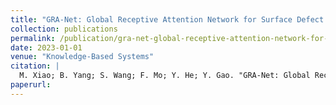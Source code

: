 ```yaml
---
title: "GRA-Net: Global Receptive Attention Network for Surface Defect Detection"
collection: publications
permalink: /publication/gra-net-global-receptive-attention-network-for-surface-defect-detection
date: 2023-01-01
venue: "Knowledge-Based Systems"
citation: |
  M. Xiao; B. Yang; S. Wang; F. Mo; Y. He; Y. Gao. "GRA-Net: Global Receptive Attention Network for Surface Defect Detection". Knowledge-Based Systems, 2023.
paperurl:
---
```

